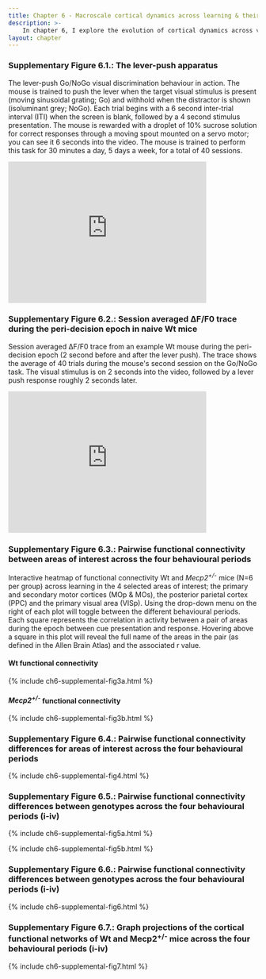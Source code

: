 ```yaml
---
title: Chapter 6 - Macroscale cortical dynamics across learning & their disruption in a mouse model of Rett syndrome
description: >-
    In chapter 6, I explore the evolution of cortical dynamics across visuomotor learning in Wt and Mecp2+/- mice. Supplementary material include interactive heatmap and graph models of functional connectivity during learning, as well as videos of the lever-push apparatus and example ∆F/F0 traces during visuomotor behaviour. 
layout: chapter
---
```


### Supplementary Figure 6.1.: The lever-push apparatus

The lever-push Go/NoGo visual discrimination behaviour in action. The mouse is trained to push the lever when the target visual stimulus is present (moving sinusoidal grating; Go) and withhold when the distractor is shown (isoluminant grey; NoGo). Each trial begins with a 6 second inter-trial interval (ITI) when the screen is blank, followed by a 4 second stimulus presentation. The mouse is rewarded with a droplet of 10% sucrose solution for correct responses through a moving spout mounted on a servo motor; you can see it 6 seconds into the video.  The mouse is trained to perform this task for 30 minutes a day, 5 days a week, for a total of 40 sessions.

<iframe id="kaltura_player" src="https://cdnapisec.kaltura.com/p/2010292/sp/201029200/embedIframeJs/uiconf_id/32599141/partner_id/2010292?iframeembed=true&playerId=kaltura_player&entry_id=1_ogafhvwg&flashvars[streamerType]=auto&amp;flashvars[localizationCode]=en&amp;flashvars[sideBarContainer.plugin]=true&amp;flashvars[sideBarContainer.position]=left&amp;flashvars[sideBarContainer.clickToClose]=true&amp;flashvars[chapters.plugin]=true&amp;flashvars[chapters.layout]=vertical&amp;flashvars[chapters.thumbnailRotator]=false&amp;flashvars[streamSelector.plugin]=true&amp;flashvars[EmbedPlayer.SpinnerTarget]=videoHolder&amp;flashvars[dualScreen.plugin]=true&amp;flashvars[Kaltura.addCrossoriginToIframe]=true&amp;&wid=1_icgb7mci" width="400" height="285" allowfullscreen webkitallowfullscreen mozAllowFullScreen allow="autoplay *; fullscreen *; encrypted-media *" sandbox="allow-downloads allow-forms allow-same-origin allow-scripts allow-top-navigation allow-pointer-lock allow-popups allow-modals allow-orientation-lock allow-popups-to-escape-sandbox allow-presentation allow-top-navigation-by-user-activation" frameborder="0" title="Mouse in the lever-push apparatus during the visual discrimination Go/NoGo task"></iframe>

### Supplementary Figure 6.2.: Session averaged ∆F/F0 trace during the peri-decision epoch in naive Wt mice

Session averaged ∆F/F0 trace from an example Wt mouse during the peri-decision epoch (2 second before and after the lever push). The trace shows the average of 40 trials during the mouse's second session on the Go/NoGo task. The visual stimulus is on 2 seconds into the video, followed by a lever push response roughly 2 seconds later.

<iframe id="kaltura_player" src="https://cdnapisec.kaltura.com/p/2010292/sp/201029200/embedIframeJs/uiconf_id/32599141/partner_id/2010292?iframeembed=true&playerId=kaltura_player&entry_id=1_gy9i2cbo&flashvars[streamerType]=auto&amp;flashvars[localizationCode]=en&amp;flashvars[sideBarContainer.plugin]=true&amp;flashvars[sideBarContainer.position]=left&amp;flashvars[sideBarContainer.clickToClose]=true&amp;flashvars[chapters.plugin]=true&amp;flashvars[chapters.layout]=vertical&amp;flashvars[chapters.thumbnailRotator]=false&amp;flashvars[streamSelector.plugin]=true&amp;flashvars[EmbedPlayer.SpinnerTarget]=videoHolder&amp;flashvars[dualScreen.plugin]=true&amp;flashvars[Kaltura.addCrossoriginToIframe]=true&amp;&wid=1_rsgezxiy" width="400" height="285" allowfullscreen webkitallowfullscreen mozAllowFullScreen allow="autoplay *; fullscreen *; encrypted-media *" sandbox="allow-downloads allow-forms allow-same-origin allow-scripts allow-top-navigation allow-pointer-lock allow-popups allow-modals allow-orientation-lock allow-popups-to-escape-sandbox allow-presentation allow-top-navigation-by-user-activation" frameborder="0" title="Session averaged ∆F/F0 trace during the peri-decision epoch in naive Wt mice"></iframe>

### Supplementary Figure 6.3.: Pairwise functional connectivity between areas of interest across the four behavioural periods

Interactive heatmap of functional connectivity Wt and _Mecp2<sup>+/-</sup>_ mice (N=6 per group) across learning in the 4 selected areas of interest; the primary and secondary motor cortices (MOp & MOs), the posterior parietal cortex (PPC) and the primary visual area (VISp). Using the drop-down menu on the right of each plot will toggle between the different behavioural periods. Each square represents the correlation in activity between a pair of areas during the epoch between cue presentation and response. Hovering above a square in this plot will reveal the full name of the areas in the pair (as defined in the Allen Brain Atlas) and the associated r value. 

#### Wt functional connectivity

{% include ch6-supplemental-fig3a.html %}

#### _Mecp2<sup>+/-</sup>_ functional connectivity

{% include ch6-supplemental-fig3b.html %}

### Supplementary Figure 6.4.: Pairwise functional connectivity differences for areas of interest across the four behavioural periods

{% include ch6-supplemental-fig4.html %}

### Supplementary Figure 6.5.: Pairwise functional connectivity differences between genotypes across the four behavioural periods (i-iv)

{% include ch6-supplemental-fig5a.html %}

{% include ch6-supplemental-fig5b.html %}

### Supplementary Figure 6.6.: Pairwise functional connectivity differences between genotypes across the four behavioural periods (i-iv)

{% include ch6-supplemental-fig6.html %}

### Supplementary Figure 6.7.: Graph projections of the cortical functional networks of Wt and Mecp2<sup>+/-</sup> mice across the four behavioural periods (i-iv)

{% include ch6-supplemental-fig7.html %}
